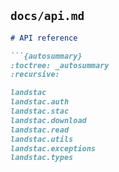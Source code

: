 
## `docs/api.md`
```md
# API reference

```{autosummary}
:toctree: _autosummary
:recursive:

landstac
landstac.auth
landstac.stac
landstac.download
landstac.read
landstac.utils
landstac.exceptions
landstac.types
